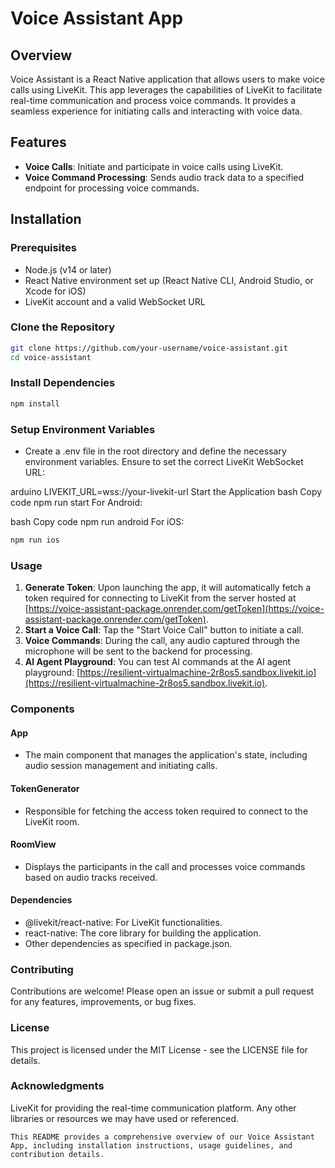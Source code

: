 # Voice Assistant App

## Overview

Voice Assistant is a React Native application that allows users to make voice calls using LiveKit. This app leverages the capabilities of LiveKit to facilitate real-time communication and process voice commands. It provides a seamless experience for initiating calls and interacting with voice data.

## Features

- **Voice Calls**: Initiate and participate in voice calls using LiveKit.
- **Voice Command Processing**: Sends audio track data to a specified endpoint for processing voice commands.

## Installation

### Prerequisites

- Node.js (v14 or later)
- React Native environment set up (React Native CLI, Android Studio, or Xcode for iOS)
- LiveKit account and a valid WebSocket URL

### Clone the Repository

```bash
git clone https://github.com/your-username/voice-assistant.git
cd voice-assistant
```

### Install Dependencies

```bash
npm install
```

### Setup Environment Variables

- Create a .env file in the root directory and define the necessary environment variables. Ensure to set the correct LiveKit WebSocket URL:

arduino
LIVEKIT_URL=wss://your-livekit-url
Start the Application
bash
Copy code
npm run start
For Android:

bash
Copy code
npm run android
For iOS:

```bash
npm run ios
```

### Usage
1. **Generate Token**: Upon launching the app, it will automatically fetch a token required for connecting to LiveKit from the server hosted at [https://voice-assistant-package.onrender.com/getToken](https://voice-assistant-package.onrender.com/getToken).
2. **Start a Voice Call**: Tap the "Start Voice Call" button to initiate a call.
3. **Voice Commands**: During the call, any audio captured through the microphone will be sent to the backend for processing.
4. **AI Agent Playground**: You can test AI commands at the AI agent playground: [https://resilient-virtualmachine-2r8os5.sandbox.livekit.io](https://resilient-virtualmachine-2r8os5.sandbox.livekit.io).

### Components

#### App
- The main component that manages the application's state, including audio session management and initiating calls.

#### TokenGenerator
- Responsible for fetching the access token required to connect to the LiveKit room.

#### RoomView
- Displays the participants in the call and processes voice commands based on audio tracks received.

#### Dependencies
- @livekit/react-native: For LiveKit functionalities.
- react-native: The core library for building the application.
- Other dependencies as specified in package.json.

### Contributing
Contributions are welcome! Please open an issue or submit a pull request for any features, improvements, or bug fixes.

### License
This project is licensed under the MIT License - see the LICENSE file for details.

### Acknowledgments
LiveKit for providing the real-time communication platform.
Any other libraries or resources we may have used or referenced.

```This README provides a comprehensive overview of our Voice Assistant App, including installation instructions, usage guidelines, and contribution details.```
